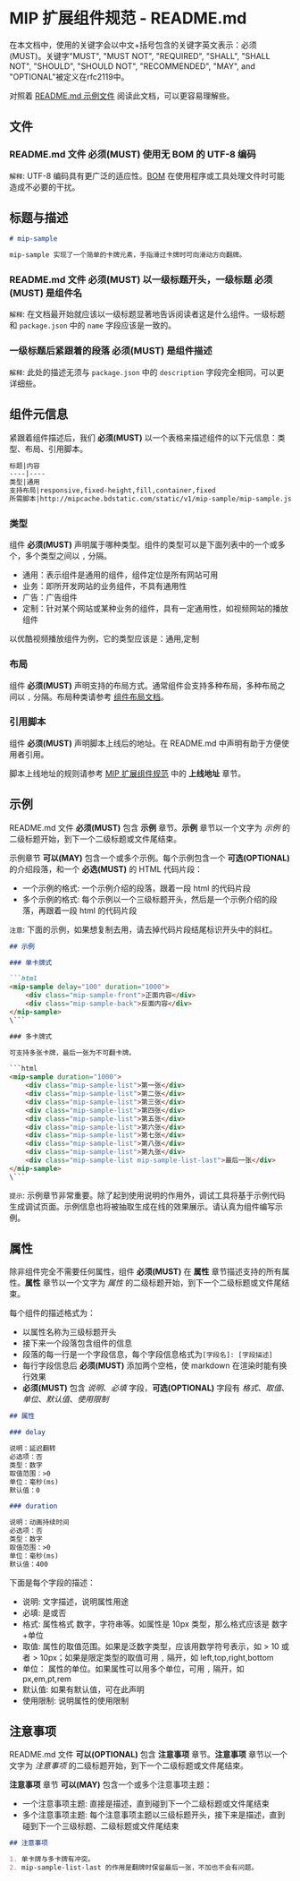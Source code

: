 MIP 扩展组件规范 - README.md
==============

在本文档中，使用的关键字会以中文+括号包含的关键字英文表示：必须(MUST)。关键字"MUST", "MUST NOT", "REQUIRED", "SHALL", "SHALL NOT", "SHOULD", "SHOULD NOT", "RECOMMENDED", "MAY", and "OPTIONAL"被定义在rfc2119中。

对照着 [README.md 示例文件](https://raw.githubusercontent.com/mipengine/mip-extensions/master/mip-sample/README.md) 阅读此文档，可以更容易理解些。

文件
----

### README.md 文件 **必须(MUST)** 使用无 BOM 的 UTF-8 编码

`解释`: UTF-8 编码具有更广泛的适应性。[BOM](https://en.wikipedia.org/wiki/Byte_order_mark) 在使用程序或工具处理文件时可能造成不必要的干扰。


标题与描述
----

```markdown
# mip-sample

mip-sample 实现了一个简单的卡牌元素，手指滑过卡牌时可向滑动方向翻牌。
```

### README.md 文件 **必须(MUST)** 以一级标题开头，一级标题 **必须(MUST)** 是组件名

`解释`: 在文档最开始就应该以一级标题显著地告诉阅读者这是什么组件。一级标题和 `package.json` 中的 `name` 字段应该是一致的。


### 一级标题后紧跟着的段落 **必须(MUST)** 是组件描述

`解释`: 此处的描述无须与 `package.json` 中的 `description` 字段完全相同，可以更详细些。


组件元信息
----

紧跟着组件描述后，我们 **必须(MUST)** 以一个表格来描述组件的以下元信息：类型、布局、引用脚本。

```markdown
标题|内容
----|----
类型|通用
支持布局|responsive,fixed-height,fill,container,fixed
所需脚本|http://mipcache.bdstatic.com/static/v1/mip-sample/mip-sample.js
```

### 类型

组件 **必须(MUST)** 声明属于哪种类型。组件的类型可以是下面列表中的一个或多个，多个类型之间以 `,` 分隔。

- 通用：表示组件是通用的组件，组件定位是所有网站可用
- 业务：即所开发网站的业务组件，不具有通用性 
- 广告：广告组件
- 定制：针对某个网站或某种业务的组件，具有一定通用性，如视频网站的播放组件

以优酷视频播放组件为例，它的类型应该是：通用,定制


### 布局

组件 **必须(MUST)** 声明支持的布局方式。通常组件会支持多种布局，多种布局之间以 `,` 分隔。布局种类请参考 [组件布局文档](https://www.mipengine.org/doc/4-widget/1-widgetlayout.html)。


### 引用脚本

组件 **必须(MUST)** 声明脚本上线后的地址。在 README.md 中声明有助于方便使用者引用。

脚本上线地址的规则请参考 [MIP 扩展组件规范](./spec.md) 中的 **上线地址** 章节。


示例
----

README.md 文件 **必须(MUST)** 包含 **示例** 章节。**示例** 章节以一个文字为 *示例* 的二级标题开始，到下一个二级标题或文件尾结束。

示例章节 **可以(MAY)** 包含一个或多个示例。每个示例包含一个 **可选(OPTIONAL)** 的介绍段落，和一个 **必选(MUST)** 的 HTML 代码片段：

- 一个示例的格式: 一个示例介绍的段落，跟着一段 html 的代码片段
- 多个示例的格式: 每个示例以一个三级标题开头，然后是一个示例介绍的段落，再跟着一段 html 的代码片段

`注意`: 下面的示例，如果想复制去用，请去掉代码片段结尾标识开头中的斜杠。

```markdown
## 示例

### 单卡牌式

```html
<mip-sample delay="100" duration="1000">
    <div class="mip-sample-front">正面内容</div>
    <div class="mip-sample-back">反面内容</div>
</mip-sample>
\```

### 多卡牌式

可支持多张卡牌，最后一张为不可翻卡牌。

```html
<mip-sample duration="1000">
    <div class="mip-sample-list">第一张</div>
    <div class="mip-sample-list">第二张</div>
    <div class="mip-sample-list">第三张</div>
    <div class="mip-sample-list">第四张</div>
    <div class="mip-sample-list">第五张</div>
    <div class="mip-sample-list">第六张</div>
    <div class="mip-sample-list">第七张</div>
    <div class="mip-sample-list">第八张</div>
    <div class="mip-sample-list">第九张</div>
    <div class="mip-sample-list mip-sample-list-last">最后一张</div>
</mip-sample>
\```
```

`提示`: 示例章节非常重要。除了起到使用说明的作用外，调试工具将基于示例代码生成调试页面。示例信息也将被抽取生成在线的效果展示。请认真为组件编写示例。


属性
----

除非组件完全不需要任何属性，组件 **必须(MUST)** 在 **属性** 章节描述支持的所有属性。**属性** 章节以一个文字为 *属性* 的二级标题开始，到下一个二级标题或文件尾结束。

每个组件的描述格式为：

- 以属性名称为三级标题开头
- 接下来一个段落包含组件的信息
- 段落的每一行是一个字段信息，每个字段信息格式为`[字段名]: [字段描述]`
- 每行字段信息后 **必须(MUST)** 添加两个空格，使 markdown 在渲染时能有换行效果
- **必须(MUST)** 包含 *说明*、*必填* 字段，**可选(OPTIONAL)** 字段有 *格式*、*取值*、*单位*、*默认值*、*使用限制*

```markdown
## 属性

### delay

说明：延迟翻转  
必选项：否  
类型：数字  
取值范围：>0  
单位：毫秒(ms)  
默认值：0  

### duration

说明：动画持续时间  
必选项：否  
类型：数字  
取值范围：>0  
单位：毫秒(ms)  
默认值：400  
```

下面是每个字段的描述：

- 说明: 文字描述，说明属性用途
- 必填: 是或否
- 格式: 属性格式 数字，字符串等。如属性是 10px 类型，那么格式应该是 数字+单位
- 取值: 属性的取值范围。如果是泛数字类型，应该用数学符号表示，如 > 10 或者 > 10px；如果是限定类型的取值可用 `,` 隔开，如 left,top,right,bottom
- 单位： 属性的单位。如果属性可以用多个单位，可用 `,` 隔开，如 px,em,pt,rem
- 默认值: 如果有默认值，可在此声明
- 使用限制: 说明属性的使用限制

注意事项
------

README.md 文件 **可以(OPTIONAL)** 包含 **注意事项** 章节。**注意事项** 章节以一个文字为 *注意事项* 的二级标题开始，到下一个二级标题或文件尾结束。

**注意事项** 章节 **可以(MAY)** 包含一个或多个注意事项主题：

- 一个注意事项主题: 直接是描述，直到碰到下一个二级标题或文件尾结束
- 多个注意事项主题: 每个注意事项主题以三级标题开头，接下来是描述，直到碰到下一个三级标题、二级标题或文件尾结束

```markdown
## 注意事项

1. 单卡牌与多卡牌有冲突。
2. mip-sample-list-last 的作用是翻牌时保留最后一张，不加也不会有问题。
```
